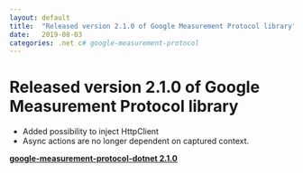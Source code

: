 ```yaml
---
layout: default
title:  "Released version 2.1.0 of Google Measurement Protocol library"
date:   2019-08-03
categories: .net c# google-measurement-protocol
---
```


# Released version 2.1.0 of Google Measurement Protocol library

- Added possibility to inject HttpClient
- Async actions are no longer dependent on captured context.
 
 **[google-measurement-protocol-dotnet 2.1.0](https://github.com/ion-sapoval/google-measurement-protocol-dotnet)**


<script>
var disqus_config = function () {
this.page.url = google-measurement-protocol-dotnet-2-1-0;  // Replace PAGE_URL with your page's canonical URL variable
this.page.identifier = google-measurement-protocol-dotnet-2-1-0; // Replace PAGE_IDENTIFIER with your page's unique identifier variable
};
</script>